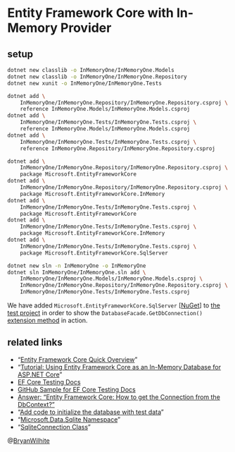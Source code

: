 # Entity Framework Core with In-Memory Provider

## setup

```bash
dotnet new classlib -o InMemoryOne/InMemoryOne.Models
dotnet new classlib -o InMemoryOne/InMemoryOne.Repository
dotnet new xunit -o InMemoryOne/InMemoryOne.Tests

dotnet add \
    InMemoryOne/InMemoryOne.Repository/InMemoryOne.Repository.csproj \
    reference InMemoryOne.Models/InMemoryOne.Models.csproj
dotnet add \
    InMemoryOne/InMemoryOne.Tests/InMemoryOne.Tests.csproj \
    reference InMemoryOne.Models/InMemoryOne.Models.csproj
dotnet add \
    InMemoryOne/InMemoryOne.Tests/InMemoryOne.Tests.csproj \
    reference InMemoryOne.Repository/InMemoryOne.Repository.csproj

dotnet add \
    InMemoryOne/InMemoryOne.Repository/InMemoryOne.Repository.csproj \
    package Microsoft.EntityFrameworkCore
dotnet add \
    InMemoryOne/InMemoryOne.Repository/InMemoryOne.Repository.csproj \
    package Microsoft.EntityFrameworkCore.InMemory
dotnet add \
    InMemoryOne/InMemoryOne.Tests/InMemoryOne.Tests.csproj \
    package Microsoft.EntityFrameworkCore
dotnet add \
    InMemoryOne/InMemoryOne.Tests/InMemoryOne.Tests.csproj \
    package Microsoft.EntityFrameworkCore.InMemory
dotnet add \
    InMemoryOne/InMemoryOne.Tests/InMemoryOne.Tests.csproj \
    package Microsoft.EntityFrameworkCore.SqlServer

dotnet new sln -n InMemoryOne -o InMemoryOne
dotnet sln InMemoryOne/InMemoryOne.sln add \
    InMemoryOne/InMemoryOne.Models/InMemoryOne.Models.csproj \
    InMemoryOne/InMemoryOne.Repository/InMemoryOne.Repository.csproj \
    InMemoryOne/InMemoryOne.Tests/InMemoryOne.Tests.csproj
```

We have added `Microsoft.EntityFrameworkCore.SqlServer` [[NuGet](https://www.nuget.org/packages/Microsoft.EntityFrameworkCore.SqlServer)] to [the test project](./InMemoryOne.Tests/BloggingContextTest.cs) in order to show the `DatabaseFacade.GetDbConnection()` [extension method](https://docs.microsoft.com/en-us/ef/core/api/microsoft.entityframeworkcore.relationaldatabasefacadeextensions) in action.

## related links

* “[Entity Framework Core Quick Overview](https://docs.microsoft.com/en-us/ef/core/)”
* “[Tutorial: Using Entity Framework Core as an In-Memory Database for ASP.NET Core](https://stormpath.com/blog/tutorial-entity-framework-core-in-memory-database-asp-net-core)”
* [EF Core Testing Docs](https://docs.microsoft.com/en-us/ef/core/miscellaneous/testing/)
* [GitHub Sample for EF Core Testing Docs](https://github.com/aspnet/EntityFramework.Docs/tree/master/samples/core/Miscellaneous/Testing)
* [Answer: “Entity Framework Core: How to get the Connection from the DbContext?”](https://stackoverflow.com/a/41936855/22944)
* “[Add code to initialize the database with test data](https://docs.microsoft.com/en-us/aspnet/core/data/ef-mvc/intro#add-code-to-initialize-the-database-with-test-data)”
* “[Microsoft.Data.Sqlite Namespace](https://docs.microsoft.com/en-us/dotnet/api/microsoft.data.sqlite?view=msdata-sqlite-1.1.0)”
* “[SqliteConnection Class](https://docs.microsoft.com/en-us/dotnet/api/microsoft.data.sqlite.sqliteconnection?view=msdata-sqlite-1.1.0)”

@[BryanWilhite](https://twitter.com/BryanWilhite)
